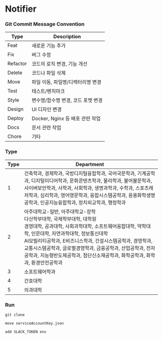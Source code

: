 # Notifier

### Git Commit Message Convention
| Type     | Description              |
|----------|--------------------------|
| Feat     | 새로운 기능 추가                |
| Fix      | 버그 수정                    |
| Refactor | 코드의 로직 변경, 기능 개선         |
| Delete   | 코드나 파일 삭제                |
| Move     | 파일 이동, 파일명/디렉터리명 변경      |
| Test     | 테스트/벤치마크                 |
| Style    | 변수명/함수명 변경, 코드 포맷 변경     |
| Design   | UI 디자인 변경                |
| Deploy   | Docker, Nginx 등 배포 관련 작업 |
| Docs     | 문서 관련 작업                 |
| Chore    | 기타                       |

### Type
| Type | Department                                                                                                                                                                                                                        |
|------|-----------------------------------------------------------------------------------------------------------------------------------------------------------------------------------------------------------------------------------|
| 1    | 건축학과, 경제학과, 국방디지털융합학과, 국어국문학과, 기계공학과, 디지털미디어학과, 문화콘텐츠학과, 물리학과, 불어불문학과, 사이버보안학과, 사학과, 사회학과, 생명과학과, 수학과, 스포츠레저학과, 심리학과, 영어영문학과, 융합시스템공학과, 응용화학생명공학과, 인공지능융합학과, 정치외교학과, 행정학과                                                         |
| 2    | 아주대학교-일반, 아주대학교-장학<br/>다산학부대학, 국제학부대학, 대학원<br/>경영대학, 공과대학, 사회과학대학, 소프트웨어융합대학, 약학대학, 인문대학, 자연과학대학, 정보통신대학<br/>AI모빌리티공학과, E비즈니스학과, 건설시스템공학과, 경영학과, 교통시스템공학과, 글로벌경영학과, 금융공학과, 산업공학과, 전자공학과, 지능형반도체공학과, 첨단신소재공학과, 화학공학과, 화학과, 환경안전공학과 |
| 3    | 소프트웨어학과                                                                                                                                                                                                                           |
| 4    | 간호대학                                                                                                                                                                                                                              |
| 5    | 의과대학                                                                                                                                                                                                                              |

### Run
```shell
git clone

move serviceAccountKey.json

add SLACK_TOKEN env
```
